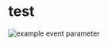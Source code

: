 # test

![example event parameter](https://github.com/github/docs/actions/workflows/main.yml/badge.svg?event=push)
